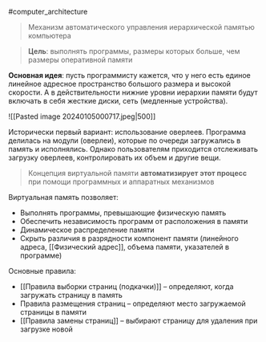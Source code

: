 #computer_architecture 

> Механизм автоматического управления иерархической памятью компьютера

> **Цель**: выполнять программы, размеры которых больше, чем размеры оперативной памяти 

**Основная идея**: пусть программисту кажется, что у него есть единое линейное адресное пространство большого размера и высокой скорости. А в действительности нижние уровни иерархии памяти будут включать в себя жесткие диски, сеть (медленные устройства).

![[Pasted image 20240105000717.jpeg|500]]

Исторически первый вариант: использование оверлеев. Программа делилась на модули (оверлеи), которые по очереди загружались в память и исполнялись. Однако пользователям приходится отслеживать загрузку оверлеев, контролировать их объем и другие вещи.

> Концепция виртуальной памяти **автоматизирует этот процесс** при помощи программных и аппаратных механизмов

Виртуальная память позволяет:
- Выполнять программы, превышающие физическую память
- Обеспечить независимость программ от расположения в памяти
- Динамическое распределение памяти
- Скрыть различия в разрядности компонент памяти (линейного адреса, [[Физический адрес]], объема памяти, указателей в программе)

Основные правила:
- [[Правила выборки страниц (подкачки)]] – определяют, когда загружать страницу в память
- Правила размещения страниц – определяют место загружаемой страницы в памяти
- [[Правила замены страниц]] – выбирают страницу для удаления при загрузке новой

